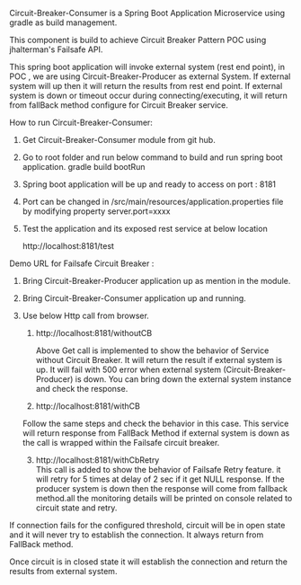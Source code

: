 Circuit-Breaker-Consumer is a Spring Boot Application Microservice using gradle as build management.

This component is build to achieve Circuit Breaker Pattern POC using jhalterman's Failsafe API.

This spring boot application will invoke external system (rest end point), in POC , we are using Circuit-Breaker-Producer as external System. If external system will up then it will return the results from rest end point. If external system is down or timeout occur during connecting/executing, it will return from fallBack method configure for Circuit Breaker service.

How to run Circuit-Breaker-Consumer:

1. Get Circuit-Breaker-Consumer module from git hub.
2. Go to root folder and run below command to build and run spring boot application. gradle build bootRun
3. Spring boot application will be up and ready to access on port : 8181
4. Port can be changed in /src/main/resources/application.properties file by modifying property server.port=xxxx
5. Test the application and its exposed rest service at below location 
	
	http://localhost:8181/test

Demo URL for Failsafe Circuit Breaker :

1. Bring Circuit-Breaker-Producer application up as mention in the module.
2. Bring Circuit-Breaker-Consumer application up and running.
3. Use below Http call from browser.

	1. http://localhost:8181/withoutCB
	
       Above Get call is implemented to show the behavior of Service without Circuit Breaker. It will return the result if external system is up. It will fail with 500 error when external system (Circuit-Breaker-Producer) is down. You can bring down the external system instance and check the response.

	2. http://localhost:8181/withCB
	
	Follow the same steps and check the behavior in this case. This service will return response from FallBack Method if external system is down as the call is wrapped within the Failsafe circuit breaker.
	
	3. http://localhost:8181/withCbRetry	
	This call is added to show the behavior of Failsafe Retry feature. it will retry for 5 times at delay of 2 sec if it get NULL response. If the producer system is down then the response will come from fallback method.all the monitoring details will be printed on console related to circuit state and retry.
	
If connection fails for the configured threshold, circuit will be in open state and it will never try to establish the connection. It always return from FallBack method.

Once circuit is in closed state it will establish the connection and return the results from external system.





 
